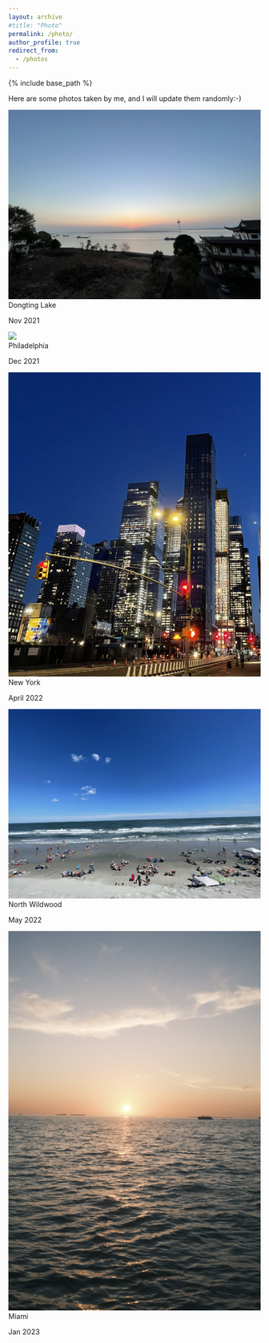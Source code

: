 ```yaml
---
layout: archive
#title: "Photo"
permalink: /photo/
author_profile: true
redirect_from:
  - /photos
---
```


{% include base_path %}

<p>Here are some photos taken by me, and I will update them randomly:-) </p><link rel="stylesheet" href="../assets/css/stylesheet.css" /><meta name="viewport" content="width=device-width, initial-scale=1.0" /><div id="wrapper"><div class="image-container"> <img src="../images/DongtingLake.jpg" /><div class="image-caption"><h1_hover>Dongting Lake</h1_hover><p>Nov 2021</p></div></div><div class="image-container"> <img src="../images/philly.jpg" /><div class="image-caption"><h1_hover>Philadelphia</h1_hover><p>Dec 2021</p></div><div class="image-container"> <img src="../images/nyc.jpg" /><div class="image-caption"><h1_hover>New York</h1_hover><p>April 2022</p></div><div class="image-container"> <img src="../images/wildwood.jpg" /><div class="image-caption"><h1_hover>North Wildwood</h1_hover><p>May 2022</p></div><div class="image-container"> <img src="../images/miami.JPG" /><div class="image-caption"><h1_hover>Miami</h1_hover><p>Jan 2023</p></div>
